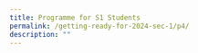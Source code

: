 ```yaml
---
title: Programme for S1 Students
permalink: /getting-ready-for-2024-sec-1/p4/
description: ""
---
```

